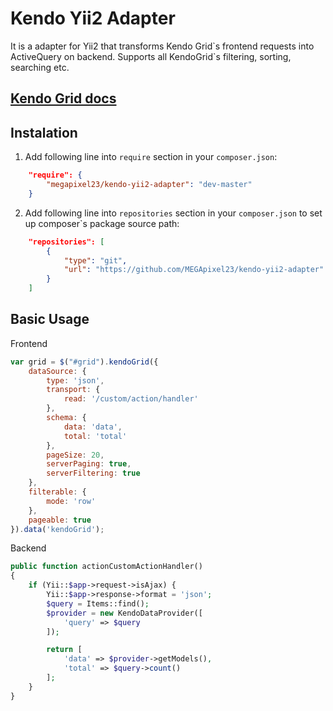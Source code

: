 # Kendo Yii2 Adapter

It is a adapter for Yii2 that transforms Kendo Grid\`s frontend requests into ActiveQuery on backend. Supports all KendoGrid`s filtering, sorting, searching etc.

## [Kendo Grid docs](http://demos.telerik.com/kendo-ui/grid/index)

## Instalation

1. Add following line into `require` section in your `composer.json`:
```json
    "require": {
        "megapixel23/kendo-yii2-adapter": "dev-master"
    }
```
2. Add following line into `repositories` section in your `composer.json` to set up composer`s package source path:
```json
    "repositories": [
        {
            "type": "git",
            "url": "https://github.com/MEGApixel23/kendo-yii2-adapter"
        }
    ]
```

## Basic Usage

Frontend
```js
var grid = $("#grid").kendoGrid({
    dataSource: {
        type: 'json',
        transport: {
            read: '/custom/action/handler'
        },
        schema: {
            data: 'data',
            total: 'total'
        },
        pageSize: 20,
        serverPaging: true,
        serverFiltering: true
    },
    filterable: {
        mode: 'row'
    },
    pageable: true
}).data('kendoGrid');
```

Backend
```php
public function actionCustomActionHandler()
{
    if (Yii::$app->request->isAjax) {
        Yii::$app->response->format = 'json';
        $query = Items::find();
        $provider = new KendoDataProvider([
            'query' => $query
        ]);

        return [
            'data' => $provider->getModels(),
            'total' => $query->count()
        ];
    }
}
```
